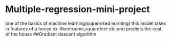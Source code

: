 # Multiple-regression-mini-project
one of the basics of machine learning(supervised learning)
this model takes in features of a house ex-#bedrooms,squarefeet etc and predicts the cost of the house
##Gradiant descent algorithm
